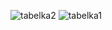 
![tabelka2](https://github.com/user-attachments/assets/ec2127a5-7dfe-4597-bd19-8e7ec522c8f6)
![tabelka1](https://github.com/user-attachments/assets/2125a4e5-7066-49b2-bf8c-cc0ff9321066)
